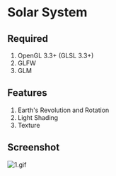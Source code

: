 # Solar System

## Required

1. OpenGL 3.3+ (GLSL 3.3+)
2. GLFW
3. GLM

## Features
1. Earth's Revolution and Rotation
2. Light Shading
3. Texture

## Screenshot

![1.gif](http://7xnei5.com1.z0.glb.clouddn.com/opengl6.gif)

